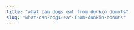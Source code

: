 ```yaml
---
title: "what can dogs eat from dunkin donuts"
slug: "what-can-dogs-eat-from-dunkin-donuts"
---
```



